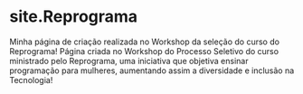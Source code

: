 # site.Reprograma
Minha página de criação realizada no Workshop da seleção do curso do Reprograma!
Página criada no Workshop do Processo Seletivo do curso ministrado pelo Reprograma, 
uma iniciativa que objetiva ensinar programação para mulheres, aumentando assim a 
diversidade e inclusão na Tecnologia!
